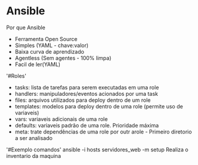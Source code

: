  # Ansible
Por que Ansible
- Ferramenta Open Source
- Simples (YAML - chave:valor)
- Baixa curva de aprendizado
- Agentless (Sem agentes - 100% limpa)
- Facil de ler(YAML)

'#Roles'
- tasks: lista de tarefas para serem executadas em uma role
- handlers: manipuladores/eventos acionados por uma task
- files: arquivos utilizados para deploy dentro de um role
- templates: modelos para deploy dentro de uma role (permite uso de variaveis)
- vars: variaveis adicionais de uma role
- defaults: variaveis padrão de uma role. Prioridade máxima
- meta: trate dependências de uma role por outr arole - Primeiro diretorio a ser analisado

'#Exemplo comandos'
 ansible -i hosts servidores_web -m setup
 Realiza o inventario da maquina